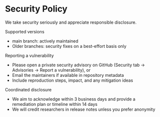# Security Policy

We take security seriously and appreciate responsible disclosure.

Supported versions

- main branch: actively maintained
- Older branches: security fixes on a best-effort basis only

Reporting a vulnerability

- Please open a private security advisory on GitHub (Security tab → Advisories → Report a vulnerability), or
- Email the maintainers if available in repository metadata
- Include reproduction steps, impact, and any mitigation ideas

Coordinated disclosure

- We aim to acknowledge within 3 business days and provide a remediation plan or timeline within 14 days
- We will credit researchers in release notes unless you prefer anonymity
